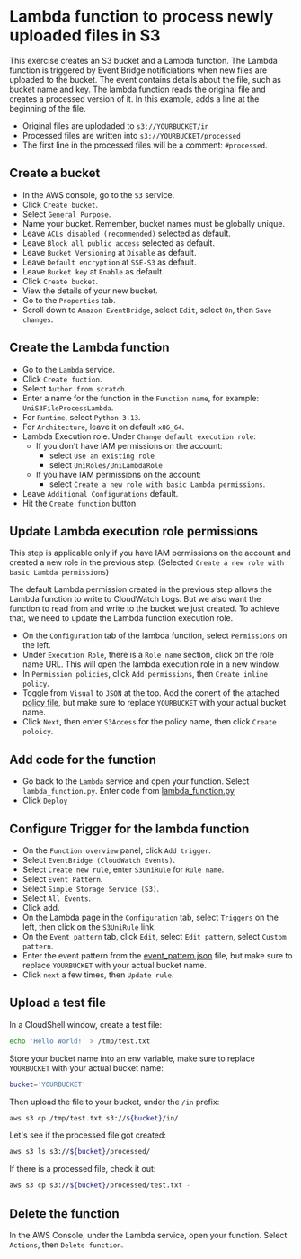 # Lambda function to process newly uploaded files in S3

This exercise creates an S3 bucket and a Lambda function. The Lambda function is triggered by
Event Bridge notificiations when new files are uploaded to the bucket. The event contains
details about the file, such as bucket name and key. The lambda function reads the original
file and creates a processed version of it. In this example, adds a line at the beginning
of the file.

- Original files are uplodaded to `s3://YOURBUCKET/in`
- Processed files are written into `s3://YOURBUCKET/processed`
- The first line in the processed files will be a comment: `#processed`.

## Create a bucket

- In the AWS console, go to the `S3` service.
- Click `Create bucket`.
- Select `General Purpose`.
- Name your bucket. Remember, bucket names must be globally unique.
- Leave `ACLs disabled (recommended)` selected as default.
- Leave `Block all public access` selected as default.
- Leave `Bucket Versioning` at `Disable` as default.
- Leave `Default encryption` at `SSE-S3` as default.
- Leave `Bucket key` at `Enable` as default.
- Click `Create bucket`.
- View the details of your new bucket.
- Go to the `Properties` tab.
- Scroll down to `Amazon EventBridge`, select `Edit`, select `On`, then `Save changes`.

## Create the Lambda function

- Go to the `Lambda` service.
- Click `Create fuction`.
- Select `Author from scratch`.
- Enter a name for the function in the `Function name`, for example: `UniS3FileProcessLambda`.
- For `Runtime`, select `Python 3.13`.
- For `Architecture`, leave it on default `x86_64`.
- Lambda Execution role. Under `Change default execution role`:
  - If you don't have IAM permissions on the account:
    - select `Use an existing role`
    - select `UniRoles/UniLambdaRole`
  - If you have IAM permissions on the account:
    - select `Create a new role with basic Lambda permissions`.
- Leave `Additional Configurations` default.
- Hit the `Create function` button.

## Update Lambda execution role permissions

This step is applicable only if you have IAM permissions on the account and created a new role in the previous step.
(Selected `Create a new role with basic Lambda permissions`)

The default Lambda permission created in the previous step allows the Lambda function to write to CloudWatch Logs.
But we also want the function to read from and write to the bucket we just created. To achieve that,
we need to update the Lambda function execution role.

- On the `Configuration` tab of the lambda function, select `Permissions` on the left.
- Under `Execution Role`, there is a `Role name` section, click on the role name URL.
  This will open the lambda execution role in a new window.
- In `Permission policies`, click `Add permissions`, then `Create inline policy`.
- Toggle from `Visual` to `JSON` at the top.
  Add the conent of the attached [policy file](./lambda-s3-file-processing/lambda-execution-role-s3-policy.json),
  but make sure to replace `YOURBUCKET` with your actual bucket name.
- Click `Next`, then enter `S3Access` for the policy name, then click `Create poloicy`.

## Add code for the function

- Go back to the `Lambda` service and open your function. Select `lambda_function.py`.
Enter code from [lambda_function.py](./lambda-s3-file-processing/lambda_function.py)
- Click `Deploy`

## Configure Trigger for the lambda function

- On the `Function overview` panel, click `Add trigger`.
- Select `EventBridge (CloudWatch Events)`.
- Select `Create new rule`, enter `S3UniRule` for `Rule name`.
- Select `Event Pattern`.
- Select `Simple Storage Service (S3)`.
- Select `All Events`.
- Click add.
- On the Lambda page in the `Configuration` tab, select `Triggers` on the left, then click on the `S3UniRule` link.
- On the `Event pattern` tab, click `Edit`, select `Edit pattern`, select `Custom pattern`.
- Enter the event pattern from the [event_pattern.json](./lambda-s3-file-processing/event_pattern.json) file,
  but make sure to replace `YOURBUCKET` with your actual bucket name.
- Click `next` a few times, then `Update rule`.

## Upload a test file

In a CloudShell window, create a test file:

```Bash
echo 'Hello World!' > /tmp/test.txt
```

Store your bucket name into an env variable, make sure to replace `YOURBUCKET` with your actual bucket name:

```Bash
bucket='YOURBUCKET'
```

Then upload the file to your bucket, under the `/in` prefix:

```Bash
aws s3 cp /tmp/test.txt s3://${bucket}/in/
```

Let's see if the processed file got created:

```Bash
aws s3 ls s3://${bucket}/processed/
```

If there is a processed file, check it out:

```Bash
aws s3 cp s3://${bucket}/processed/test.txt -
```

## Delete the function

In the AWS Console, under the Lambda service, open your function.
Select `Actions`, then `Delete function`.
